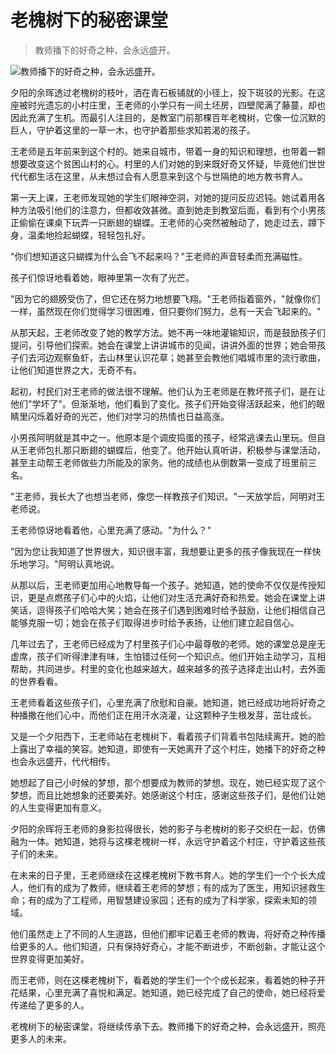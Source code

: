 # 老槐树下的秘密课堂

> 教师播下的好奇之种，会永远盛开。

![教师播下的好奇之种，会永远盛开。](/images/4ba3ba901af54c319f8c61ceb0209b7c.jpg)


夕阳的余晖透过老槐树的枝叶，洒在青石板铺就的小径上，投下斑驳的光影。在这座被时光遗忘的小村庄里，王老师的小学只有一间土坯房，四壁爬满了藤蔓，却也因此充满了生机。而最引人注目的，是教室门前那棵百年老槐树，它像一位沉默的巨人，守护着这里的一草一木，也守护着那些求知若渴的孩子。

王老师是五年前来到这个村的。她来自城市，带着一身的知识和理想，也带着一颗想要改变这个贫困山村的心。村里的人们对她的到来既好奇又怀疑，毕竟他们世世代代都生活在这里，从未想过会有人愿意来到这个与世隔绝的地方教书育人。

第一天上课，王老师发现她的学生们眼神空洞，对她的提问反应迟钝。她试着用各种方法吸引他们的注意力，但都收效甚微。直到她走到教室后面，看到有个小男孩正偷偷在课桌下玩弄一只断翅的蝴蝶。王老师的心突然被触动了，她走过去，蹲下身，温柔地捡起蝴蝶，轻轻包扎好。

"你们想知道这只蝴蝶为什么会飞不起来吗？"王老师的声音轻柔而充满磁性。

孩子们惊讶地看着她，眼神里第一次有了光芒。

"因为它的翅膀受伤了，但它还在努力地想要飞翔。"王老师指着窗外，"就像你们一样，虽然现在你们觉得学习很困难，但只要你们努力，总有一天会飞起来的。"

从那天起，王老师改变了她的教学方法。她不再一味地灌输知识，而是鼓励孩子们提问，引导他们探索。她会在课堂上讲讲城市的见闻，讲讲外面的世界；她会带孩子们去河边观察鱼虾，去山林里认识花草；她甚至会教他们唱城市里的流行歌曲，让他们知道世界之大，无奇不有。

起初，村民们对王老师的做法很不理解。他们认为王老师是在教坏孩子们，是在让他们"学坏了"。但渐渐地，他们看到了变化。孩子们开始变得活跃起来，他们的眼睛里闪烁着好奇的光芒，他们对学习的热情也日益高涨。

小男孩阿明就是其中之一。他原本是个调皮捣蛋的孩子，经常逃课去山里玩。但自从王老师包扎那只断翅的蝴蝶后，他变了。他开始认真听讲，积极参与课堂活动，甚至主动帮王老师做些力所能及的家务。他的成绩也从倒数第一变成了班里前三名。

"王老师，我长大了也想当老师，像您一样教孩子们知识。"一天放学后，阿明对王老师说。

王老师惊讶地看着他，心里充满了感动。"为什么？"

"因为您让我知道了世界很大，知识很丰富，我想要让更多的孩子像我现在一样快乐地学习。"阿明认真地说。

从那以后，王老师更加用心地教导每一个孩子。她知道，她的使命不仅仅是传授知识，更是点燃孩子们心中的火焰，让他们对生活充满好奇和热爱。她会在课堂上讲笑话，逗得孩子们哈哈大笑；她会在孩子们遇到困难时给予鼓励，让他们相信自己能够克服一切；她会在孩子们取得进步时给予表扬，让他们建立起自信心。

几年过去了，王老师已经成为了村里孩子们心中最尊敬的老师。她的课堂总是座无虚席，孩子们听得津津有味，生怕错过任何一个知识点。他们开始主动学习，互相帮助，共同进步。村里的变化也越来越大，越来越多的孩子选择走出山村，去外面的世界看看。

王老师看着这些孩子们，心里充满了欣慰和自豪。她知道，她已经成功地将好奇之种播撒在他们心中，而他们正在用汗水浇灌，让这颗种子生根发芽，茁壮成长。

又是一个夕阳西下，王老师站在老槐树下，看着孩子们背着书包陆续离开。她的脸上露出了幸福的笑容。她知道，即使有一天她离开了这个村庄，她播下的好奇之种也会永远盛开，代代相传。

她想起了自己小时候的梦想，那个想要成为教师的梦想。现在，她已经实现了这个梦想，而且比她想象的还要美好。她感谢这个村庄，感谢这些孩子们，是他们让她的人生变得更加有意义。

夕阳的余晖将王老师的身影拉得很长，她的影子与老槐树的影子交织在一起，仿佛融为一体。她知道，她将与这棵老槐树一样，永远守护着这个村庄，守护着这些孩子们的未来。

在未来的日子里，王老师继续在这棵老槐树下教书育人。她的学生们一个个长大成人，他们有的成为了教师，继续着王老师的梦想；有的成为了医生，用知识拯救生命；有的成为了工程师，用智慧建设家园；还有的成为了科学家，探索未知的领域。

他们虽然走上了不同的人生道路，但他们都牢记着王老师的教诲，将好奇之种传播给更多的人。他们知道，只有保持好奇心，才能不断进步，不断创新，才能让这个世界变得更加美好。

而王老师，则在这棵老槐树下，看着她的学生们一个个成长起来，看着她的种子开花结果，心里充满了喜悦和满足。她知道，她已经完成了自己的使命，她已经将爱传递给了更多的人。

老槐树下的秘密课堂，将继续传承下去。教师播下的好奇之种，会永远盛开，照亮更多人的未来。